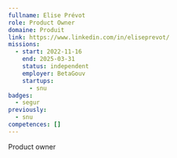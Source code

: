 ```yaml
---
fullname: Elise Prévot
role: Product Owner
domaine: Produit
link: https://www.linkedin.com/in/eliseprevot/
missions:
  - start: 2022-11-16
    end: 2025-03-31
    status: independent
    employer: BetaGouv
    startups:
      - snu
badges:
  - segur
previously:
  - snu
competences: []
---
```

Product owner